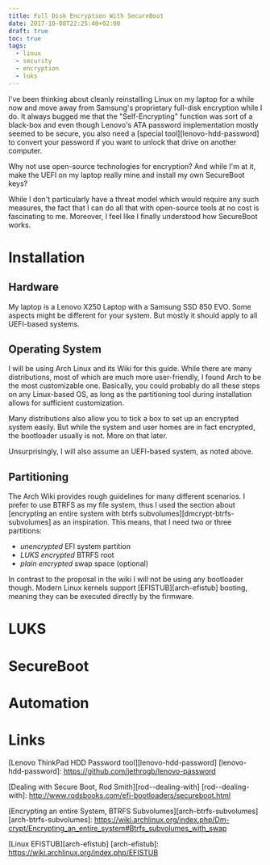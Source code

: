 ```yaml
---
title: Full Disk Encryption With SecureBoot
date: 2017-10-08T22:25:40+02:00
draft: true
toc: true
tags:
  - linux
  - security
  - encryption
  - luks
---
```


I've been thinking about cleanly reinstalling Linux on my laptop for a while now and move away from Samsung's proprietary full-disk encryption while I do. It always bugged me that the "Self-Encrypting" function was sort of a black-box and even though Lenovo's ATA password implementation mostly seemed to be secure, you also need a [special tool][lenovo-hdd-password] to convert your password if you want to unlock that drive on another computer.

Why not use open-source technologies for encryption? And while I'm at it, make the UEFI on my laptop really mine and install my own SecureBoot keys?

While I don't particularly have a threat model which would require any such measures, the fact that I can do all that with open-source tools at no cost is fascinating to me. Moreover, I feel like I finally understood how SecureBoot works.

# Installation

## Hardware

My laptop is a Lenovo X250 Laptop with a Samsung SSD 850 EVO. Some aspects might be different for your system. But mostly it should apply to all UEFI-based systems.

## Operating System

I will be using Arch Linux and its Wiki for this guide. While there are many distributions, most of which are much more user-friendly, I found Arch to be the most customizable one. Basically, you could probably do all these steps on any Linux-based OS, as long as the partitioning tool during installation allows for sufficient customization.

Many distributions also allow you to tick a box to set up an encrypted system easily. But while the system and user homes are in fact encrypted, the bootloader usually is not. More on that later.

Unsurprisingly, I will also assume an UEFI-based system, as noted above.

## Partitioning

The Arch Wiki provides rough guidelines for many different scenarios. I prefer to use BTRFS as my file system, thus I used the section about [encrypting an entire system with btrfs subvolumes][dmcrypt-btrfs-subvolumes] as an inspiration. This means, that I need two or three partitions:

- *unencrypted* EFI system partition
- *LUKS encrypted* BTRFS root
- *plain encrypted* swap space (optional)

In contrast to the proposal in the wiki I will not be using any bootloader though. Modern Linux kernels support [EFISTUB][arch-efistub] booting, meaning they can be executed directly by the firmware.

# LUKS

# SecureBoot

# Automation

# Links

[Lenovo ThinkPad HDD Password tool][lenovo-hdd-password]
[lenovo-hdd-password]: https://github.com/jethrogb/lenovo-password

[Dealing with Secure Boot, Rod Smith][rod--dealing-with]
[rod--dealing-with]: http://www.rodsbooks.com/efi-bootloaders/secureboot.html

[Encrypting an entire System, BTRFS Subvolumes][arch-btrfs-subvolumes]
[arch-btrfs-subvolumes]: https://wiki.archlinux.org/index.php/Dm-crypt/Encrypting_an_entire_system#Btrfs_subvolumes_with_swap

[Linux EFISTUB][arch-efistub]
[arch-efistub]: https://wiki.archlinux.org/index.php/EFISTUB